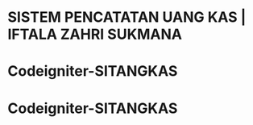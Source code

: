# SISTEM PENCATATAN UANG KAS | IFTALA ZAHRI SUKMANA
# Codeigniter-SITANGKAS
# Codeigniter-SITANGKAS
